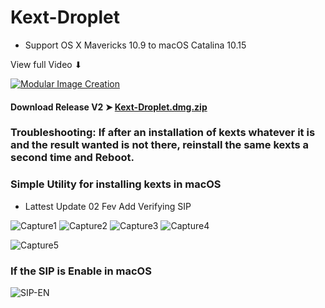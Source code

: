 # Kext-Droplet
- Support OS X Mavericks 10.9 to macOS Catalina 10.15

View full Video ⬇︎

[![Modular Image Creation](https://i.ibb.co/K5bFrB5/VIDEO.png)](https://youtu.be/dNe4Ib8sG9s)


#### Download Release V2 ➤ [Kext-Droplet.dmg.zip](https://github.com/chris1111/Kext-Droplet/releases/tag/V2)

### Troubleshooting: If after an installation of kexts whatever it is and the result wanted is not there, reinstall the same kexts a second time and Reboot.

### Simple Utility for installing kexts in macOS
- Lattest Update 02 Fev Add Verifying SIP

![Capture1](https://user-images.githubusercontent.com/6248794/71537765-e6ef6e80-28ee-11ea-8138-d647b66d0e01.png)
![Capture2](https://user-images.githubusercontent.com/6248794/71537766-e6ef6e80-28ee-11ea-9426-2a6677af1239.png)
![Capture3](https://user-images.githubusercontent.com/6248794/71537767-e6ef6e80-28ee-11ea-9759-9fc63a316900.png)
![Capture4](https://user-images.githubusercontent.com/6248794/71537768-e6ef6e80-28ee-11ea-82ae-ed7429c52391.png)

![Capture5](https://user-images.githubusercontent.com/6248794/71545256-22be1e80-2957-11ea-99c3-b0da09189f6b.png)

### If the SIP is Enable in macOS

![SIP-EN](https://user-images.githubusercontent.com/6248794/73604115-7b399a80-4559-11ea-97fe-10983ffbd1e7.png)



